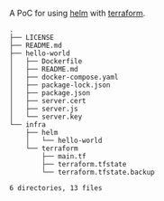 A PoC for using [helm](https://github.com/helm/helm) with [terraform](https://github.com/hashicorp/terraform).

```
.
├── LICENSE
├── README.md
├── hello-world
│   ├── Dockerfile
│   ├── README.md
│   ├── docker-compose.yaml
│   ├── package-lock.json
│   ├── package.json
│   ├── server.cert
│   ├── server.js
│   └── server.key
└── infra
    ├── helm
    │   └── hello-world
    └── terraform
        ├── main.tf
        ├── terraform.tfstate
        └── terraform.tfstate.backup

6 directories, 13 files
```
